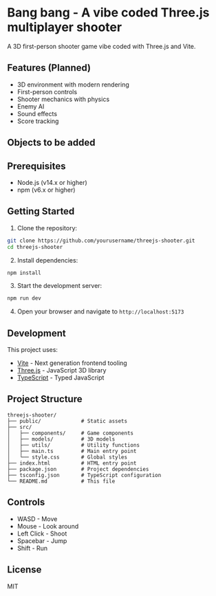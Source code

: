 # Bang bang - A vibe coded Three.js multiplayer shooter

A 3D first-person shooter game vibe coded with Three.js and Vite.

## Features (Planned)

- 3D environment with modern rendering
- First-person controls
- Shooter mechanics with physics
- Enemy AI
- Sound effects
- Score tracking

## Objects to be added


## Prerequisites

- Node.js (v14.x or higher)
- npm (v6.x or higher)

## Getting Started

1. Clone the repository:
```bash
git clone https://github.com/yourusername/threejs-shooter.git
cd threejs-shooter
```

2. Install dependencies:
```bash
npm install
```

3. Start the development server:
```bash
npm run dev
```

4. Open your browser and navigate to `http://localhost:5173`

## Development

This project uses:
- [Vite](https://vitejs.dev/) - Next generation frontend tooling
- [Three.js](https://threejs.org/) - JavaScript 3D library
- [TypeScript](https://www.typescriptlang.org/) - Typed JavaScript

## Project Structure

```
threejs-shooter/
├── public/             # Static assets
├── src/
│   ├── components/     # Game components
│   ├── models/         # 3D models
│   ├── utils/          # Utility functions
│   ├── main.ts         # Main entry point
│   └── style.css       # Global styles
├── index.html          # HTML entry point
├── package.json        # Project dependencies
├── tsconfig.json       # TypeScript configuration
└── README.md           # This file
```

## Controls

- WASD - Move
- Mouse - Look around
- Left Click - Shoot
- Spacebar - Jump
- Shift - Run

## License

MIT 